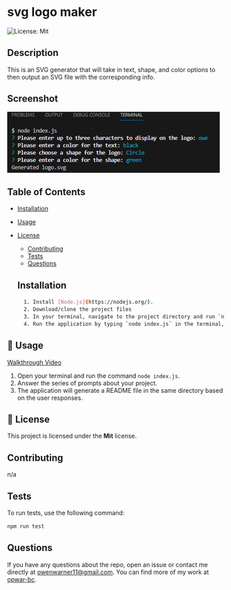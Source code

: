 # svg logo maker

![License: Mit](https://img.shields.io/badge/License-Mit-blue.svg)

## Description

This is an SVG generator that will take in text, shape, and color options to then output an SVG file with the corresponding info.
## Screenshot

![Screenshot of the command line application](svglogo.png)

## Table of Contents

- [Installation](#installation)
- [Usage](#usage)

- [License](#license)

  - [Contributing](#contributing)
  - [Tests](#tests)
  - [Questions](#questions)

  ## Installation

  ```bash
    1. Install [Node.js](https://nodejs.org/).
    2. Download/clone the project files
    3. In your terminal, navigate to the project directory and run `npm install` to install the `inquirer` package.
    4. Run the application by typing `node index.js` in the terminal, answer the prompted questions, and a README file will be generated.
  ```

## 🎯 Usage

[Walkthrough Video](https://drive.google.com/file/d/1hLFbE6-xM31W2A8y8omHFQybiarWa4S_/view?usp=sharing)

1. Open your terminal and run the command `node index.js`.
2. Answer the series of prompts about your project.
3. The application will generate a README file in the same directory based on the user responses.

## 📜 License

This project is licensed under the **Mit** license.

## Contributing

n/a

## Tests

To run tests, use the following command:

```bash
npm run test
```

## Questions

If you have any questions about the repo, open an issue or contact me directly at owenwarner11@gmail.com. You can find more of my work at [opwar-bc](https://github.com/opwar-bc/).
